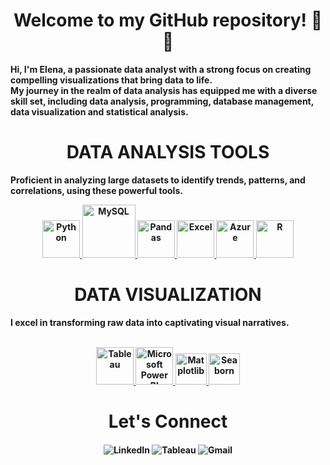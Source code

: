 <div align="center"> <h1 align="center"> Welcome to my GitHub repository! 🙂  👋 </h1> </div> 

<b>Hi, I'm Elena, a passionate data analyst with a strong focus on creating compelling visualizations that bring data to life. 
<br>My journey in the realm of data analysis has equipped me with a diverse skill set, including data analysis, programming, database management, data visualization and statistical analysis.<b> 

 <p></p> 


<div align="center">
  <h1 align="center"> DATA ANALYSIS TOOLS </h1>
</div>
<b>Proficient in analyzing large datasets to identify trends, patterns, and correlations, using these powerful tools.</b>
<br>

<p align="center">
  <a href="https://www.w3schools.com/" onclick="window.open('https://www.w3schools.com/', '_self');">
    <img src="https://www.python.org/static/community_logos/python-logo.png" alt="Python" height="60"/>
  </a>
  <a href="#" target="_blank">
    <img src="https://www.mysql.com/common/logos/logo-mysql-170x115.png" alt="MySQL" height="85"/>
  </a>
  <a href="#" target="_blank">
    <img src="https://upload.wikimedia.org/wikipedia/commons/thumb/e/ed/Pandas_logo.svg/2560px-Pandas_logo.svg.png" alt="Pandas" height="60"/>
  </a>
  <a href="#" target="_blank">
    <img src="https://upload.wikimedia.org/wikipedia/commons/thumb/3/34/Microsoft_Office_Excel_%282019%E2%80%93present%29.svg/512px-Microsoft_Office_Excel_%282019%E2%80%93present%29.svg.png" alt="Excel" height="60"/>
  </a>
  <a href="#" target="_blank">
    <img src="https://upload.wikimedia.org/wikipedia/commons/thumb/a/a8/Microsoft_Azure_Logo.svg/187px-Microsoft_Azure_Logo.svg.png" alt="Azure" height="60"/>
  </a>
  <a href="#" target="_blank">
    <img src="https://www.r-project.org/logo/Rlogo.png" alt="R" height="60"/>
  </a>
</p>


  <h1 align="center"> DATA VISUALIZATION  </h1>
<b>I excel in transforming raw data into captivating visual narratives.</b>
<br>
<br>

<p align="center">
 <a href="#" target="_blank">
    <img src="https://upload.wikimedia.org/wikipedia/en/thumb/0/06/Tableau_logo.svg/1920px-Tableau_logo.svg.png" alt="Tableau" height="60"/>
  </a>
  <a href="#" target="_blank">
    <img src="https://insightsoftware.com/wp-content/uploads/2018/03/blog-microsoft-power-bi-solid-color.jpg" alt="Microsoft Power BI" height="60"/>
  </a>
  <a href="#" target="_blank">
    <img src="https://matplotlib.org/stable/_images/sphx_glr_logos2_003.png" alt="Matplotlib" height="50"/>
  </a>
  <a href="#" target="_blank">
    <img src="https://seaborn.pydata.org/_static/logo-wide-lightbg.svg" alt="Seaborn" height="50"/>
  </a>
  
</p>


 

<div align="center">
  <h1>Let's Connect</h1>
</div>

<p align="center">
  <a href="https://www.linkedin.com/in/elena-iurco-715b782a1/" style="text-decoration:none;">
    <img src="https://img.shields.io/badge/linkedin-%230077B5.svg?&style=for-the-badge&logo=linkedin&logoColor=white" alt="LinkedIn" align="center"/>
  </a>
  
  <a href="https://public.tableau.com/app/profile/elena.iurco/vizzes" style="text-decoration:none;">
    <img src="https://img.shields.io/badge/-Tableau-1e376b?style=for-the-badge&logo=tableau&logoColor=white" alt="Tableau" align="center"/>
  </a>
  
  <a href="mailto:elena.iurco.ei@gmail.com" style="text-decoration:none;">
    <img src="https://img.shields.io/badge/gmail-f1f2f6.svg?&style=for-the-badge&logo=gmail&logoColor=red" alt="Gmail" align="center"/>
  </a>
</p>




  
 


 

 
